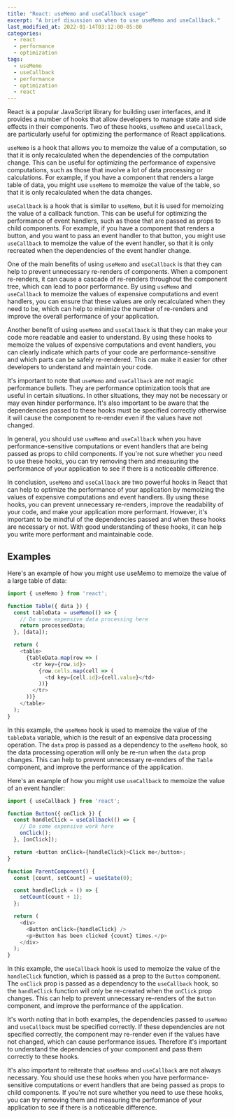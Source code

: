 ```yaml
---
title: "React: useMemo and useCallback usage"
excerpt: "A brief disussion on when to use useMemo and useCallback."
last_modified_at: 2022-01-14T03:12:00-05:00
categories:
  - react
  - performance
  - optimization
tags: 
  - useMemo
  - useCallback
  - performance
  - optimization
  - react
---
```


React is a popular JavaScript library for building user interfaces, and it provides a number of hooks that allow developers to manage state and side effects in their components. Two of these hooks, `useMemo` and `useCallback`, are particularly useful for optimizing the performance of React applications.

`useMemo` is a hook that allows you to memoize the value of a computation, so that it is only recalculated when the dependencies of the computation change. This can be useful for optimizing the performance of expensive computations, such as those that involve a lot of data processing or calculations. For example, if you have a component that renders a large table of data, you might use `useMemo` to memoize the value of the table, so that it is only recalculated when the data changes.

`useCallback` is a hook that is similar to `useMemo`, but it is used for memoizing the value of a callback function. This can be useful for optimizing the performance of event handlers, such as those that are passed as props to child components. For example, if you have a component that renders a button, and you want to pass an event handler to that button, you might use `useCallback` to memoize the value of the event handler, so that it is only recreated when the dependencies of the event handler change.

One of the main benefits of using `useMemo` and `useCallback` is that they can help to prevent unnecessary re-renders of components. When a component re-renders, it can cause a cascade of re-renders throughout the component tree, which can lead to poor performance. By using `useMemo` and `useCallback` to memoize the values of expensive computations and event handlers, you can ensure that these values are only recalculated when they need to be, which can help to minimize the number of re-renders and improve the overall performance of your application.

Another benefit of using `useMemo` and `useCallback` is that they can make your code more readable and easier to understand. By using these hooks to memoize the values of expensive computations and event handlers, you can clearly indicate which parts of your code are performance-sensitive and which parts can be safely re-rendered. This can make it easier for other developers to understand and maintain your code.

It's important to note that `useMemo` and `useCallback` are not magic performance bullets. They are performance optimization tools that are useful in certain situations. In other situations, they may not be necessary or may even hinder performance. It's also important to be aware that the dependencies passed to these hooks must be specified correctly otherwise it will cause the component to re-render even if the values have not changed.

In general, you should use `useMemo` and `useCallback` when you have performance-sensitive computations or event handlers that are being passed as props to child components. If you're not sure whether you need to use these hooks, you can try removing them and measuring the performance of your application to see if there is a noticeable difference.

In conclusion, `useMemo` and `useCallback` are two powerful hooks in React that can help to optimize the performance of your application by memoizing the values of expensive computations and event handlers. By using these hooks, you can prevent unnecessary re-renders, improve the readability of your code, and make your application more performant. However, it's important to be mindful of the dependencies passed and when these hooks are necessary or not. With good understanding of these hooks, it can help you write more performant and maintainable code.

## Examples

Here's an example of how you might use useMemo to memoize the value of a large table of data:
```javascript
import { useMemo } from 'react';

function Table({ data }) {
  const tableData = useMemo(() => {
    // Do some expensive data processing here
    return processedData;
  }, [data]);

  return (
    <table>
      {tableData.map(row => (
        <tr key={row.id}>
          {row.cells.map(cell => (
            <td key={cell.id}>{cell.value}</td>
          ))}
        </tr>
      ))}
    </table>
  );
}
```

In this example, the `useMemo` hook is used to memoize the value of the `tableData` variable, which is the result of an expensive data processing operation. The `data` prop is passed as a dependency to the `useMemo` hook, so the data processing operation will only be re-run when the `data` prop changes. This can help to prevent unnecessary re-renders of the `Table` component, and improve the performance of the application.

Here's an example of how you might use `useCallback` to memoize the value of an event handler:
```javascript
import { useCallback } from 'react';

function Button({ onClick }) {
  const handleClick = useCallback(() => {
    // Do some expensive work here
    onClick();
  }, [onClick]);

  return <button onClick={handleClick}>Click me</button>;
}

function ParentComponent() {
  const [count, setCount] = useState(0);

  const handleClick = () => {
    setCount(count + 1);
  };

  return (
    <div>
      <Button onClick={handleClick} />
      <p>Button has been clicked {count} times.</p>
    </div>
  );
}

```

In this example, the `useCallback` hook is used to memoize the value of the `handleClick` function, which is passed as a prop to the `Button` component. The `onClick` prop is passed as a dependency to the `useCallback` hook, so the `handleClick` function will only be re-created when the `onClick` prop changes. This can help to prevent unnecessary re-renders of the `Button` component, and improve the performance of the application.

It's worth noting that in both examples, the dependencies passed to `useMemo` and `useCallback` must be specified correctly. If these dependencies are not specified correctly, the component may re-render even if the values have not changed, which can cause performance issues. Therefore it's important to understand the dependencies of your component and pass them correctly to these hooks.

It's also important to reiterate that `useMemo` and `useCallback` are not always necessary. You should use these hooks when you have performance-sensitive computations or event handlers that are being passed as props to child components. If you're not sure whether you need to use these hooks, you can try removing them and measuring the performance of your application to see if there is a noticeable difference.